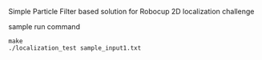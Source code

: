 Simple Particle Filter based solution for Robocup 2D localization challenge

sample run command    
    
    make
    ./localization_test sample_input1.txt
